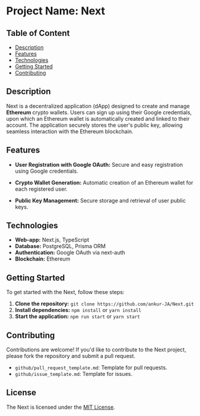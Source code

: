 # Project Name: Next

## Table of Content

- [Description](https://github.com/ankur-JA/Next#description)
- [Features](https://github.com/ankur-JA/Next#features)
- [Technologies](https://github.com/mehetab-01/Next#technologies)
- [Getting Started](https://github.com/mehetab-01/Next#getting-started)
- [Contributing](https://github.com/mehetab-01/Next#contributing)


## Description

Next is a decentralized application (dApp) designed to create and manage **Ethereum** crypto wallets. Users can sign up using their Google credentials, upon which an Ethereum wallet is automatically created and linked to their account. The application securely stores the user's public key, allowing seamless interaction with the Ethereum blockchain.

## Features
- **User Registration with Google OAuth:** Secure and easy registration using Google credentials.

- **Crypto Wallet Generation:** Automatic creation of an Ethereum wallet for each registered user.

- **Public Key Management:** Secure storage and retrieval of user public keys.

## Technologies

- **Web-app:** Next.js, TypeScript
- **Database:** PostgreSQL, Prisma ORM
- **Authentication:** Google OAuth via next-auth
- **Blockchain:** Ethereum

## Getting Started

To get started with the Next, follow these steps:

1. **Clone the repository:** `git clone https://github.com/ankur-JA/Next.git`
2. **Install dependencies:** `npm install` or `yarn install`
3. **Start the application:** `npm run start` or `yarn start`

## Contributing

Contributions are welcome! If you'd like to contribute to the Next project, please fork the repository and submit a pull request.

- `github/pull_request_template.md`: Template for pull requests.
- `github/issue_template.md`: Template for issues.


## License

The Next is licensed under the [MIT License](https://opensource.org/licenses/MIT).
